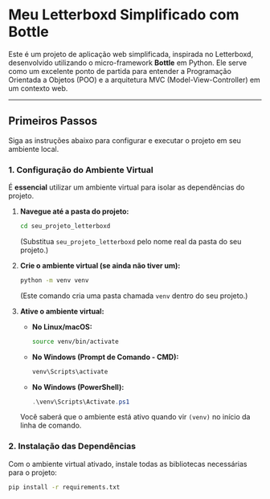 # Meu Letterboxd Simplificado com Bottle

Este é um projeto de aplicação web simplificada, inspirada no Letterboxd, desenvolvido utilizando o micro-framework **Bottle** em Python. Ele serve como um excelente ponto de partida para entender a Programação Orientada a Objetos (POO) e a arquitetura MVC (Model-View-Controller) em um contexto web.

---

## Primeiros Passos

Siga as instruções abaixo para configurar e executar o projeto em seu ambiente local.

### 1. Configuração do Ambiente Virtual

É **essencial** utilizar um ambiente virtual para isolar as dependências do projeto.

1.  **Navegue até a pasta do projeto:**
    ```bash
    cd seu_projeto_letterboxd
    ```
    (Substitua `seu_projeto_letterboxd` pelo nome real da pasta do seu projeto.)

2.  **Crie o ambiente virtual (se ainda não tiver um):**
    ```bash
    python -m venv venv
    ```
    (Este comando cria uma pasta chamada `venv` dentro do seu projeto.)

3.  **Ative o ambiente virtual:**
    * **No Linux/macOS:**
        ```bash
        source venv/bin/activate
        ```
    * **No Windows (Prompt de Comando - CMD):**
        ```cmd
        venv\Scripts\activate
        ```
    * **No Windows (PowerShell):**
        ```powershell
        .\venv\Scripts\Activate.ps1
        ```
    Você saberá que o ambiente está ativo quando vir `(venv)` no início da linha de comando.

### 2. Instalação das Dependências

Com o ambiente virtual ativado, instale todas as bibliotecas necessárias para o projeto:

```bash
pip install -r requirements.txt